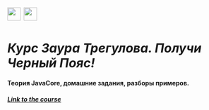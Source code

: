 <h1> <img src="https://cdn.jsdelivr.net/npm/simple-icons@v7/icons/intellijidea.svg" height="30"/> <img src="https://cdn.jsdelivr.net/npm/simple-icons@v7/icons/udemy.svg" height="30"/>  </h1>

# _Курс Заура Трегулова. Получи Черный Пояс!_

#### Теория JavaCore, домашние задания, разборы примеров.

##### [Link to the course](https://www.udemy.com/course/java-ot-zaura/)
